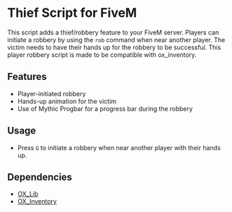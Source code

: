 # Thief Script for FiveM

This script adds a thief/robbery feature to your FiveM server. Players can initiate a robbery by using the `rob` command when near another player. The victim needs to have their hands up for the robbery to be successful.
This player robbery script is made to be compatible with ox_inventory.

## Features
- Player-initiated robbery
- Hands-up animation for the victim
- Use of Mythic Progbar for a progress bar during the robbery

## Usage
- Press `G` to initiate a robbery when near another player with their hands up.

## Dependencies
- [OX_Lib](https://github.com/overextended/ox_lib)
- [OX_Inventory](https://github.com/overextended/ox_inventory)

